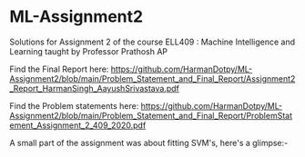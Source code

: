 # ML-Assignment2
Solutions for Assignment 2 of the course ELL409 : Machine Intelligence and Learning taught by Professor Prathosh AP

Find the Final Report here: https://github.com/HarmanDotpy/ML-Assignment2/blob/main/Problem_Statement_and_Final_Report/Assignment2_Report_HarmanSingh_AayushSrivastava.pdf

Find the Problem statements here: https://github.com/HarmanDotpy/ML-Assignment2/blob/main/Problem_Statement_and_Final_Report/ProblemStatement_Assignment_2_409_2020.pdf

A small part of the assignment was about fitting SVM's, here's a glimpse:-


